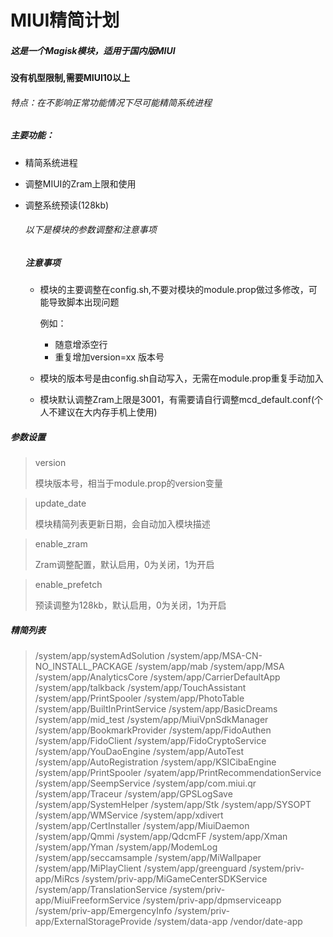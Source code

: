 # MIUI精简计划

##### 这是一个Magisk模块，适用于国内版MIUI  

#### 没有机型限制,需要MIUI10以上

######  特点：在不影响正常功能情况下尽可能精简系统进程

##### 主要功能：

- 精简系统进程

- 调整MIUI的Zram上限和使用

- 调整系统预读(128kb)

  ###### 以下是模块的参数调整和注意事项

  ##### 注意事项

  * 模块的主要调整在config.sh,不要对模块的module.prop做过多修改，可能导致脚本出现问题

    例如：

    * 随意增添空行
    * 重复增加version=xx 版本号

  * 模块的版本号是由config.sh自动写入，无需在module.prop重复手动加入

  * 模块默认调整Zram上限是3001，有需要请自行调整mcd_default.conf(个人不建议在大内存手机上使用)

    

##### 参数设置

> version
>
> 模块版本号，相当于module.prop的version变量



> update_date
>
> 模块精简列表更新日期，会自动加入模块描述



> enable_zram
>
> Zram调整配置，默认启用，0为关闭，1为开启



> enable_prefetch
>
> 预读调整为128kb，默认启用，0为关闭，1为开启

##### 精简列表

> /system/app/systemAdSolution
> /system/app/MSA-CN-NO_INSTALL_PACKAGE
> /system/app/mab
> /system/app/MSA
> /system/app/AnalyticsCore
> /system/app/CarrierDefaultApp
> /system/app/talkback
> /system/app/TouchAssistant
> /system/app/PrintSpooler
> /system/app/PhotoTable
> /system/app/BuiltInPrintService
> /system/app/BasicDreams
> /system/app/mid_test
> /system/app/MiuiVpnSdkManager
> /system/app/BookmarkProvider
> /system/app/FidoAuthen
> /system/app/FidoClient
> /system/app/FidoCryptoService
> /system/app/YouDaoEngine
> /system/app/AutoTest
> /system/app/AutoRegistration
> /system/app/KSICibaEngine
> /system/app/PrintSpooler
> /syatem/app/PrintRecommendationService
> /system/app/SeempService
> /system/app/com.miui.qr
> /system/app/Traceur
> /system/app/GPSLogSave
> /system/app/SystemHelper
> /system/app/Stk
> /system/app/SYSOPT
> /system/app/WMService
> /system/app/xdivert
> /system/app/CertInstaller
> /system/app/MiuiDaemon
> /system/app/Qmmi
> /system/app/QdcmFF
> /system/app/Xman
> /system/app/Yman
> /system/app/ModemLog
> /system/app/seccamsample
> /system/app/MiWallpaper
> /system/app/MiPlayClient
> /system/app/greenguard
> /system/priv-app/MiRcs
> /system/priv-app/MiGameCenterSDKService
> /system/app/TranslationService
> /system/priv-app/MiuiFreeformService
> /system/priv-app/dpmserviceapp
> /system/priv-app/EmergencyInfo
> /system/priv-app/ExternalStorageProvide
>/system/data-app
>/vendor/date-app
